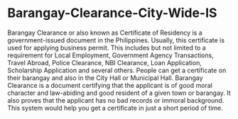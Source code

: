 # Barangay-Clearance-City-Wide-IS

Barangay Clearance or also known as Certificate of Residency is a government-issued document in the Philippines. 
Usually, this certificate is used for applying business permit. This includes but not limited to a requirement for Local Employment, 
Government Agency Transactions, Travel Abroad, Police Clearance, NBI Clearance, Loan Application, Scholarship Application and several others. People can get a certificate on their barangay and also in the City Hall or Municipal Hall. 
Barangay Clearance is a document certifying that the applicant is of good moral character and law-abiding and good resident of a
given town or barangay. It also proves that the applicant has no bad records or immoral background. This system would help you get a certificate in just a short period of time.
